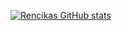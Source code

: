 
[![Rencikas GitHub stats](https://github-readme-stats.vercel.app/api?username=anuraghazra)](https://github.com/anuraghazra/github-readme-stats)
